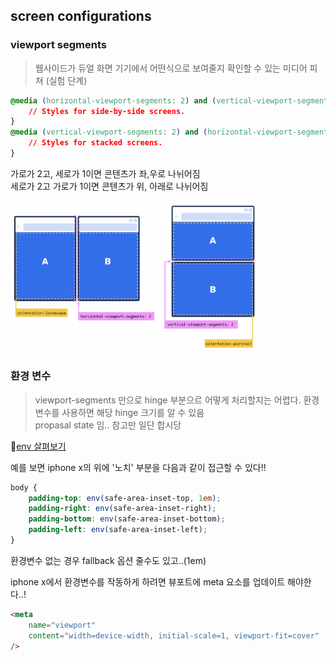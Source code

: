 ## screen configurations

### viewport segments

> 웹사이드가 듀얼 화면 기기에서 어떤식으로 보여줄지 확인할 수 있는 미디어 피쳐 (실험 단계)

```css
@media (horizontal-viewport-segments: 2) and (vertical-viewport-segments: 1) {
	// Styles for side-by-side screens.
}
@media (vertical-viewport-segments: 2) and (horizontal-viewport-segments: 1) {
	// Styles for stacked screens.
}
```

가로가 2고, 세로가 1이면 콘텐츠가 좌,우로 나뉘어짐\
세로가 2고 가로가 1이면 콘텐츠가 위, 아래로 나뉘어짐

<img src="../_images/015_hinge.png" width="400">

### 환경 변수

> viewport-segments 만으로 hinge 부분으르 어떻게 처리할지는 어렵다. 환경변수를 사용하면 해당 hinge 크기를 알 수 있음\
> propasal state 임.. 참고만 일단 합시당

🚩[env 살펴보기](https://developer.mozilla.org/en-US/docs/Web/CSS/env)

예를 보면 iphone x의 위에 '노치' 부분을 다음과 같이 접근할 수 있다!!

```css
body {
	padding-top: env(safe-area-inset-top, 1em);
	padding-right: env(safe-area-inset-right);
	padding-bottom: env(safe-area-inset-bottom);
	padding-left: env(safe-area-inset-left);
}
```

환경변수 없는 경우 fallback 옵션 줄수도 있고..(1em)

iphone x에서 환경변수를 작동하게 하려면 뷰포트에 meta 요소를 업데이트 해야한다..!

```html
<meta
	name="viewport"
	content="width=device-width, initial-scale=1, viewport-fit=cover"
/>
```
